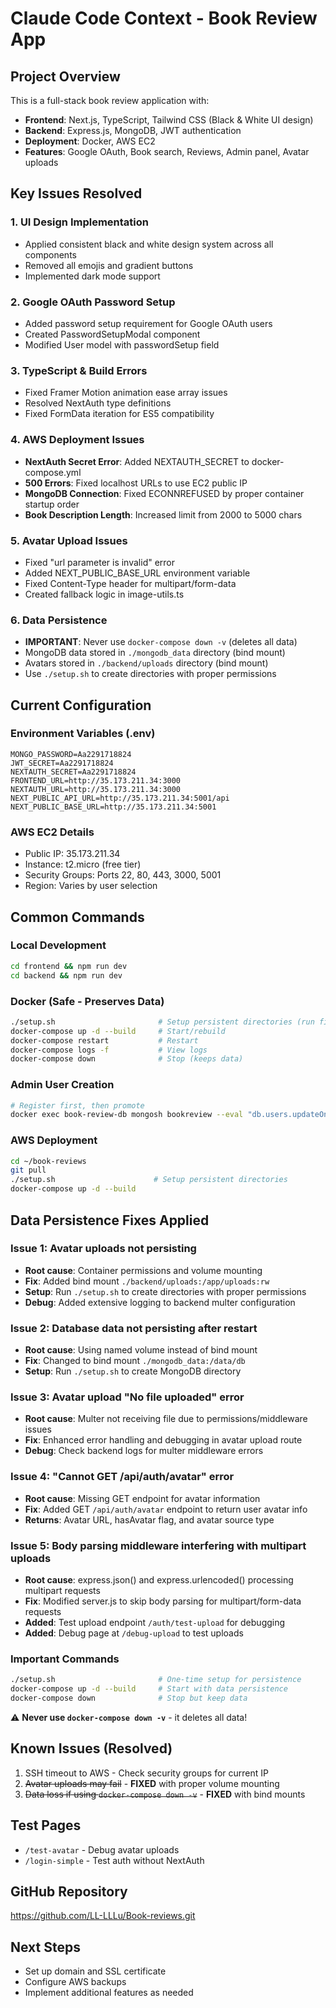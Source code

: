 # Claude Code Context - Book Review App

## Project Overview
This is a full-stack book review application with:
- **Frontend**: Next.js, TypeScript, Tailwind CSS (Black & White UI design)
- **Backend**: Express.js, MongoDB, JWT authentication
- **Deployment**: Docker, AWS EC2
- **Features**: Google OAuth, Book search, Reviews, Admin panel, Avatar uploads

## Key Issues Resolved

### 1. UI Design Implementation
- Applied consistent black and white design system across all components
- Removed all emojis and gradient buttons
- Implemented dark mode support

### 2. Google OAuth Password Setup
- Added password setup requirement for Google OAuth users
- Created PasswordSetupModal component
- Modified User model with passwordSetup field

### 3. TypeScript & Build Errors
- Fixed Framer Motion animation ease array issues
- Resolved NextAuth type definitions
- Fixed FormData iteration for ES5 compatibility

### 4. AWS Deployment Issues
- **NextAuth Secret Error**: Added NEXTAUTH_SECRET to docker-compose.yml
- **500 Errors**: Fixed localhost URLs to use EC2 public IP
- **MongoDB Connection**: Fixed ECONNREFUSED by proper container startup order
- **Book Description Length**: Increased limit from 2000 to 5000 chars

### 5. Avatar Upload Issues
- Fixed "url parameter is invalid" error
- Added NEXT_PUBLIC_BASE_URL environment variable
- Fixed Content-Type header for multipart/form-data
- Created fallback logic in image-utils.ts

### 6. Data Persistence
- **IMPORTANT**: Never use `docker-compose down -v` (deletes all data)
- MongoDB data stored in `./mongodb_data` directory (bind mount)
- Avatars stored in `./backend/uploads` directory (bind mount)
- Use `./setup.sh` to create directories with proper permissions

## Current Configuration

### Environment Variables (.env)
```
MONGO_PASSWORD=Aa2291718824
JWT_SECRET=Aa2291718824
NEXTAUTH_SECRET=Aa2291718824
FRONTEND_URL=http://35.173.211.34:3000
NEXTAUTH_URL=http://35.173.211.34:3000
NEXT_PUBLIC_API_URL=http://35.173.211.34:5001/api
NEXT_PUBLIC_BASE_URL=http://35.173.211.34:5001
```

### AWS EC2 Details
- Public IP: 35.173.211.34
- Instance: t2.micro (free tier)
- Security Groups: Ports 22, 80, 443, 3000, 5001
- Region: Varies by user selection

## Common Commands

### Local Development
```bash
cd frontend && npm run dev
cd backend && npm run dev
```

### Docker (Safe - Preserves Data)
```bash
./setup.sh                       # Setup persistent directories (run first time)
docker-compose up -d --build     # Start/rebuild
docker-compose restart           # Restart
docker-compose logs -f           # View logs
docker-compose down              # Stop (keeps data)
```

### Admin User Creation
```bash
# Register first, then promote
docker exec book-review-db mongosh bookreview --eval "db.users.updateOne({email: 'admin@example.com'}, {\$set: {role: 'admin'}})"
```

### AWS Deployment
```bash
cd ~/book-reviews
git pull
./setup.sh                      # Setup persistent directories
docker-compose up -d --build
```

## Data Persistence Fixes Applied

### Issue 1: Avatar uploads not persisting
- **Root cause**: Container permissions and volume mounting
- **Fix**: Added bind mount `./backend/uploads:/app/uploads:rw`
- **Setup**: Run `./setup.sh` to create directories with proper permissions
- **Debug**: Added extensive logging to backend multer configuration

### Issue 2: Database data not persisting after restart
- **Root cause**: Using named volume instead of bind mount
- **Fix**: Changed to bind mount `./mongodb_data:/data/db`
- **Setup**: Run `./setup.sh` to create MongoDB directory

### Issue 3: Avatar upload "No file uploaded" error
- **Root cause**: Multer not receiving file due to permissions/middleware issues
- **Fix**: Enhanced error handling and debugging in avatar upload route
- **Debug**: Check backend logs for multer middleware errors

### Issue 4: "Cannot GET /api/auth/avatar" error
- **Root cause**: Missing GET endpoint for avatar information
- **Fix**: Added GET `/api/auth/avatar` endpoint to return user avatar info
- **Returns**: Avatar URL, hasAvatar flag, and avatar source type

### Issue 5: Body parsing middleware interfering with multipart uploads
- **Root cause**: express.json() and express.urlencoded() processing multipart requests
- **Fix**: Modified server.js to skip body parsing for multipart/form-data requests
- **Added**: Test upload endpoint `/auth/test-upload` for debugging
- **Added**: Debug page at `/debug-upload` to test uploads

### Important Commands
```bash
./setup.sh                       # One-time setup for persistence
docker-compose up -d --build     # Start with data persistence
docker-compose down              # Stop but keep data
```

⚠️ **Never use `docker-compose down -v`** - it deletes all data!

## Known Issues (Resolved)
1. SSH timeout to AWS - Check security groups for current IP
2. ~~Avatar uploads may fail~~ - **FIXED** with proper volume mounting
3. ~~Data loss if using `docker-compose down -v`~~ - **FIXED** with bind mounts

## Test Pages
- `/test-avatar` - Debug avatar uploads
- `/login-simple` - Test auth without NextAuth

## GitHub Repository
https://github.com/LL-LLLu/Book-reviews.git

## Next Steps
- Set up domain and SSL certificate
- Configure AWS backups
- Implement additional features as needed